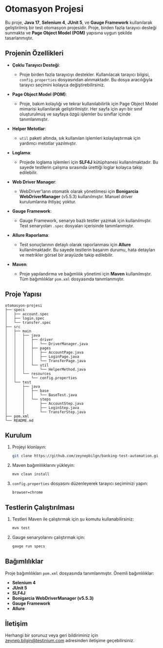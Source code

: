 # Otomasyon Projesi

Bu proje, **Java 17**, **Selenium 4**, **JUnit 5**, ve **Gauge Framework** kullanılarak geliştirilmiş bir test otomasyon projesidir. Proje, birden fazla tarayıcı desteği sunmakta ve **Page Object Model (POM)** yapısına uygun şekilde tasarlanmıştır.

## Projenin Özellikleri

- **Çoklu Tarayıcı Desteği**:
    - Proje birden fazla tarayıcıyı destekler. Kullanılacak tarayıcı bilgisi, `config.properties` dosyasından alınmaktadır. Bu dosya aracılığıyla tarayıcı seçimini kolayca değiştirebilirsiniz.

- **Page Object Model (POM)**:
    - Proje, bakım kolaylığı ve tekrar kullanılabilirlik için Page Object Model mimarisi kullanılarak geliştirilmiştir. Her sayfa için ayrı bir sınıf oluşturulmuş ve sayfaya özgü işlemler bu sınıflar içinde tanımlanmıştır.

- **Helper Metotlar**:
    - `util` paketi altında, sık kullanılan işlemleri kolaylaştırmak için yardımcı metotlar yazılmıştır.

- **Loglama**:
    - Projede loglama işlemleri için **SLF4J** kütüphanesi kullanılmaktadır. Bu sayede testlerin çalışma sırasında ürettiği loglar kolayca takip edilebilir.

- **Web Driver Manager**:
    - WebDriver'ların otomatik olarak yönetilmesi için **Bonigarcia WebDriverManager** (v5.5.3) kullanılmıştır. Manuel driver kurulumlarına ihtiyaç yoktur.

- **Gauge Framework**:
    - Gauge Framework, senaryo bazlı testler yazmak için kullanılmıştır. Test senaryoları `.spec` dosyaları içerisinde tanımlanmıştır.

- **Allure Raporlama**:
    - Test sonuçlarının detaylı olarak raporlanması için **Allure** kullanılmaktadır. Bu sayede testlerin başarım durumu, hata detayları ve metrikler görsel bir arayüzde takip edilebilir.

- **Maven**:
    - Proje yapılandırma ve bağımlılık yönetimi için **Maven** kullanılmıştır. Tüm bağımlılıklar `pom.xml` dosyasında tanımlanmıştır.

## Proje Yapısı 
```plaintext
otomasyon-projesi
├── specs
│   ├── account.spec
│   ├── login.spec
│   └── transfer.spec
├── src
│   ├── main
│   │   ├── java
│   │   │   ├── driver
│   │   │   │   └── DriverManager.java
│   │   │   ├── pages
│   │   │   │   ├── AccountPage.java
│   │   │   │   ├── LoginPage.java
│   │   │   │   └── TransferPage.java
│   │   │   └── util
│   │   │       └── HelperMethod.java
│   │   └── resources
│   │       └── config.properties
│   └── test
│       ├── java
│       │   ├── base
│       │   │   └── BaseTest.java
│       │   └── steps
│       │       ├── AccountStep.java
│       │       ├── LoginStep.java
│       │       └── TransferStep.java
├── pom.xml
└── README.md
```

## Kurulum

1. Projeyi klonlayın:
   ```bash
   git clone https://github.com/zeynepbilgn/banking-test-automation.git
   ```

2. Maven bağımlılıklarını yükleyin:
   ```bash
   mvn clean install
   ```

3. `config.properties` dosyasını düzenleyerek tarayıcı seçiminizi yapın:
   ```properties
   browser=chrome
   ```

## Testlerin Çalıştırılması

1. Testleri Maven ile çalıştırmak için şu komutu kullanabilirsiniz:
   ```bash
   mvn test
   ```

2. Gauge senaryolarını çalıştırmak için:
   ```bash
   gauge run specs
   ```

## Bağımlılıklar

Proje bağımlılıkları `pom.xml` dosyasında tanımlanmıştır. Önemli bağımlılıklar:

- **Selenium 4**
- **JUnit 5**
- **SLF4J**
- **Bonigarcia WebDriverManager (v5.5.3)**
- **Gauge Framework**
- **Allure**

## İletişim

Herhangi bir sorunuz veya geri bildiriminiz için [zeynep.bilgin@testinium.com](mailto:zeynep.bilgin@testinium.com) adresinden iletişime geçebilirsiniz.
